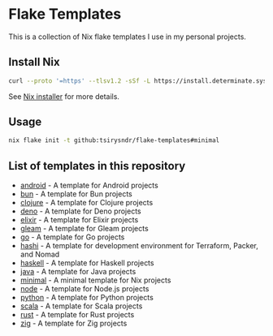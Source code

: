 # Flake Templates

This is a collection of Nix flake templates I use in my personal projects.

## Install Nix

```bash
curl --proto '=https' --tlsv1.2 -sSf -L https://install.determinate.systems/nix | sh -s -- install
```

See [Nix installer](https://github.com/DeterminateSystems/nix-installer) for more details.

## Usage
```bash
nix flake init -t github:tsirysndr/flake-templates#minimal
```

## List of templates in this repository

- [android](./android) - A template for Android projects
- [bun](./bun) - A template for Bun projects
- [clojure](./clojure) - A template for Clojure projects
- [deno](./deno) - A template for Deno projects
- [elixir](./elixir) - A template for Elixir projects
- [gleam](./gleam) - A template for Gleam projects
- [go](./go) - A template for Go projects
- [hashi](./hashi) - A template for development environment for Terraform, Packer, and Nomad
- [haskell](./haskell) - A template for Haskell projects
- [java](./java) - A template for Java projects
- [minimal](./minimal) - A minimal template for Nix projects
- [node](./node) - A template for Node.js projects
- [python](./python) - A template for Python projects
- [scala](./scala) - A template for Scala projects
- [rust](./rust) - A template for Rust projects
- [zig](./zig) - A template for Zig projects